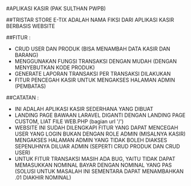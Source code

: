 #APLIKASI KASIR (PAK SULTHAN PWPB)

##TRISTAR STORE E-TIX ADALAH NAMA FIKSI DARI APLIKASI KASIR BERBASIS WEBSITE

##FITUR :
- CRUD USER DAN PRODUK (BISA MENAMBAH DATA KASIR DAN BARANG)
- MENGGUNAKAN FUNGSI TRANSAKSI DENGAN MUDAH (DENGAN MENYEBUTKAN KODE PRODUK)
- GENERATE LAPORAN TRANSAKSI PER TRANSAKSI DILAKUKAN
- FITUR PENCEGAH KASIR UNTUK MENGAKSES HALAMAN ADMIN (PEMBATAS)
   
##CATATAN :
- INI ADALAH APLIKASI KASIR SEDERHANA YANG DIBUAT
- LANDING PAGE BAWAAN LARAVEL DIGANTI DENGAN LANDING PAGE CUSTOM, LIAT FILE WEB.PHP (bagian url '/')
- WEBSITE INI SUDAH DILENGKAPI FITUR YANG DAPAT MENCEGAH USER YANG LOGIN BUKAN DENGAN ROLE ADMIN (MISALNYA KASIR) MENGAKSES HALAMAN ADMIN YANG TIDAK BOLEH DIAKSES    SEPENUHNYA DILUAR ADMIN (SEPERTI CRUD PRODUK DAN CRUD USER)
- UNTUK FITUR TRANSAKSI MASIH ADA BUG, YAITU TIDAK DAPAT MEMASUKKAN NOMINAL BAYAR DENGAN NOMINAL YANG PAS (SOLUSI UNTUK MASALAH INI SEMENTARA DAPAT MENAMBAHKAN .01   DIAKHIR NOMINAL)
